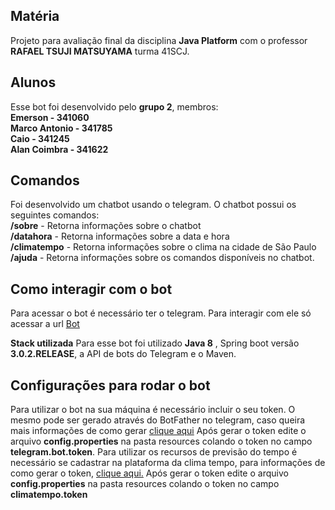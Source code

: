 

## Matéria

Projeto para avaliação final da disciplina **Java Platform** com o professor **RAFAEL TSUJI MATSUYAMA** turma 41SCJ. 

## Alunos

Esse bot foi desenvolvido pelo **grupo 2**, membros:\
**Emerson - 341060\
Marco Antonio - 341785**\
**Caio - 341245**\
**Alan Coimbra - 341622**

## Comandos

Foi desenvolvido um chatbot usando o telegram. O chatbot possui os seguintes comandos:\
**/sobre** - Retorna informações sobre o chatbot\
**/datahora** - Retorna informações sobre a data e hora\
**/climatempo** - Retorna informações sobre o clima na cidade de São Paulo\
**/ajuda** - Retorna informações sobre os comandos disponíveis no chatbot. 

## Como interagir com o bot

Para acessar o bot é necessário ter o telegram. Para interagir com ele só acessar a url [Bot](t.me/JavaGroup2Bot)

**Stack utilizada**
Para esse bot foi utilizado **Java 8** , Spring boot versão **3.0.2.RELEASE**, a API de bots do Telegram e o Maven. 

## Configurações para rodar o bot

Para utilizar o bot na sua máquina é necessário incluir o seu token. O mesmo pode ser gerado através do BotFather no telegram, caso queira mais informações de como gerar [clique aqui](https://core.telegram.org/bots#6-botfather)
Após gerar o token edite o arquivo **config.properties** na pasta resources colando o token no campo **telegram.bot.token**.
Para utilizar os recursos de previsão do tempo é necessário se cadastrar na plataforma da clima tempo, para informações de como gerar o token, [clique aqui.](https://advisor.climatempo.com.br/) 
Após gerar o token edite o arquivo **config.properties** na pasta resources colando o token no campo **climatempo.token**
